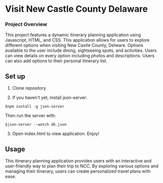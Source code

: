 # Visit New Castle County Delaware

### Project Overview

This project features a dynamic itinerary planning application using Javascript, HTML, and CSS. This application allows for users to explore different options when visiting New Castle County, Delware. Options available to the user include dining, sightseeing spots, and activities. Users can view details on every option including photos and descriptions. Users can also add options to their personal itinerary list.

## Set up

1. Clone repository

2. If you haven't yet, install json-server:

 `$npm install -g json-server`

Then run the server with:

 `$json-server --watch db.json`

 3. Open index.html to view application. Enjoy!

## Usage

This itinerary planning application provides users with an interactive and user-friendly way to plan their trip to NCC. By exploring various options and managing their itinerary, users can create personalized travel plans with ease.
